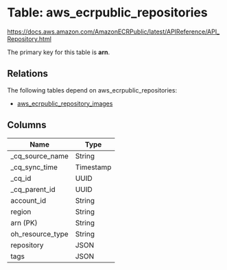 # Table: aws_ecrpublic_repositories

https://docs.aws.amazon.com/AmazonECRPublic/latest/APIReference/API_Repository.html

The primary key for this table is **arn**.

## Relations

The following tables depend on aws_ecrpublic_repositories:
  - [aws_ecrpublic_repository_images](aws_ecrpublic_repository_images.md)

## Columns
| Name          | Type          |
| ------------- | ------------- |
|_cq_source_name|String|
|_cq_sync_time|Timestamp|
|_cq_id|UUID|
|_cq_parent_id|UUID|
|account_id|String|
|region|String|
|arn (PK)|String|
|oh_resource_type|String|
|repository|JSON|
|tags|JSON|